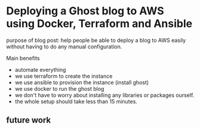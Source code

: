 # Deploying a Ghost blog to AWS using Docker, Terraform and Ansible


purpose of blog post:
help people be able to deploy a blog to AWS easily without having to do any manual configuration.


Main benefits
- automate everything
- we use terraform to create the instance
- we use ansible to provision the instance (install ghost)
- we use docker to run the ghost blog
- we don't have to worry about installing any libraries or packages ourself.
- the whole setup should take less than 15 minutes.


future work
---
